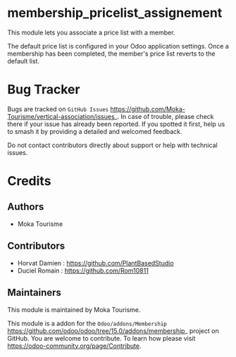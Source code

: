 membership_pricelist_assignement
=========
This module lets you associate a price list with a member.

The default price list is configured in your Odoo application settings. 
Once a membership has been completed, the member's price list reverts to the default list.

Bug Tracker
===========

Bugs are tracked on `GitHub Issues` <https://github.com/Moka-Tourisme/vertical-association/issues>_.
In case of trouble, please check there if your issue has already been reported.
If you spotted it first, help us to smash it by providing a detailed and welcomed feedback.


Do not contact contributors directly about support or help with technical issues.

Credits
=======

## Authors

* Moka Tourisme 

## Contributors

* Horvat Damien : <https://github.com/PlantBasedStudio>
* Duciel Romain : <https://github.com/Rom10811>

## Maintainers
This module is maintained by Moka Tourisme.


This module is a addon for the `Odoo/addons/Membership` <https://github.com/odoo/odoo/tree/15.0/addons/membership>_ project on GitHub.
You are welcome to contribute. To learn how please visit https://odoo-community.org/page/Contribute.